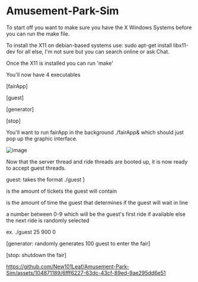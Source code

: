 # Amusement-Park-Sim



To start off you want to make sure you have the X Windows Systems before you can run the make file.

To install the X11 on debian-based systems use: sudo apt-get install libx11-dev for all else, I'm not sure but you can search online or ask Chat.

Once the X11 is installed you can run 'make'

You'll now have 4 executables

[fairApp]

[guest]

[generator]

[stop]

You'll want to run fairApp in the background ./fairApp& which should just pop up the graphic interface.

![image](https://github.com/New101Leaf/Amusement-Park-Sim/assets/104871189/da10644f-b3f3-4dc7-ae0e-1f568c1773f5)

Now that the server thread and ride threads are booted up, it is now ready to accept guest threads.

guest: takes the format ./guest <ticket> <wait time> <ride number>]

is the amount of tickets the guest will contain

is the amount of time the guest that determines if the guest will wait in line

a number between 0-9 which will be the guest's first ride if available else the next ride is randomly selected

ex. ./guest 25 900 0

[generator: randomly generates 100 guest to enter the fair]

[stop: shutdown the fair]

https://github.com/New101Leaf/Amusement-Park-Sim/assets/104871189/6fff6227-63dc-43cf-89ed-9ae295dd6e51

